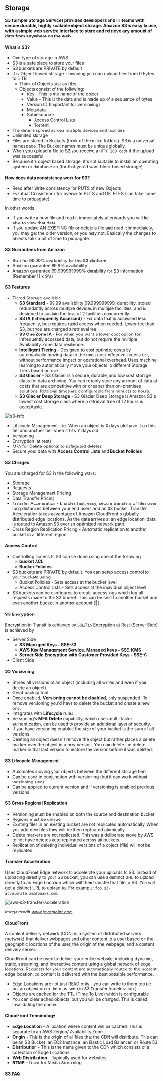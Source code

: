 ## Storage
#### S3 (Simple Storage Service) provides developers and IT teams with secure durable, highly scalable object storage. Amazon S3 is easy to use, with a simple web service interface to store and retrieve any amount of data from anywhere on the web.

#### What is S3?
- One type of storage in AWS
- S3 is a safe place to store your files
- S3 buckets are PRIVATE by default
- It is Object based storage - meaning you can upload files from 0 Bytes to 5 TB
  - Think of Objects just as files
  - Objects consist of the following:
    - Key - This is the name of the object
    - Value - This is the data and is made up of a sequence of bytes
    - Version ID (Important for versioning)
    - Metadata
    - Subresources
      - Access Control Lists
      - Torrent
- The data is spread across multiple devices and facilities
- Unlimited storage
- Files are stored in Buckets (think of them like folders). S3 is a universal namespace. The Bucket names must be unique globally.
- When you upload a file to S2 you receive a `HTTP 200 code` if the upload was successful
- Because it's object based storage, it's not suitable to install an operating system or database on (for that you'd want block based storage)

#### How does data consistency work for S3?
- Read after Write consistency for PUTS of new Objects
- Eventual Consistency for overwrite PUTS and DELETES (can take some time to propagate)

In other words
- If you write a new file and read it immediately afterwards you will be able to view that data.
- If you update AN EXISTING file or delete a file and read it immediately, you may get the older version, or you may not. Basically the changes to objects take a bit of time to propagate.

#### S3 Guarantees from Amazon
- Built for 99.99% availability for the S3 platform
- Amazon guarantee 99.9% availability
- Amazon guarantee 99.999999999% durability for S3 information (Remember 11 x 9's)

#### S3 Features
- Tiered Storage available
  - **S3 Standard** - 99.99 availability 99.999999999, durability, stored redundantly across multiple devices in multiple facilities, and is designed to sustain the loss of 2 facilities concurrently.
  - **S3 IA (Infrequently Accessed)** - For data that is accessed less frequently, but requires rapid access when needed. Lower fee than S3, but you are charged a retrieval fee.
  - **S3 One Zone IA** - For when you want a lower cost option for infrequently accessed data, but do not require the multiple Availability Zone data resilience.
  - **Intelligent Tiering** - Designed to cost optimize costs by automatically moving data to the most cost-effective access tier, without performance impact or operational overhead. Uses machine learning to automatically move your objects to different Storage Tiers based on use.
  - **S3 Glacier** - S3 Glacier is a secure, durable, and low cost storage class for data archiving. You can reliably store any amount of data at costs that are competitive with or cheaper than on-premises solutions. Retrieval times are configurable from minuets to hours.
  - **S3 Glacier Deep Storage** - S3 Glacier Deep Storage is Amazon S3's lowest cost storage class where a retrieval time of 12 hours is acceptable.

![s3-info](https://user-images.githubusercontent.com/16245634/69601206-07b76200-0fd9-11ea-81d6-9076ba03d117.png)

- Lifecycle Management - ie. When an object is X days old have it on this tier and another tier when it hits Y days old
- Versioning
- Encryption (at rest)
- MFA for Delete optional to safeguard deletes
- Secure your data with **Access Control Lists** and **Bucket Policies**

#### S3 Charges
You are charged for S3 in the following ways:
- Strorage
- Requests
- Storage Management Pricing
- Data Transfer Pricing
- Transfer Acceleration - Enables fast, easy, secure transfers of files over long distances between your end users and an S3 bucket. Transfer Acceleration takes advantage of Amazon CloudFront's globally distributed edge locations. As the data arrives at an edge location, data is routed to Amazon S3 over an optimized network path.
- Cross Region Replication Pricing - Automatic replication to another bucket in a different region

#### Access Control
- Controlling access to S3 can be done using one of the following
  - **bucket ACL**
  - **Bucker Policies**
- S3 buckets are PRIVATE by default. You can setup access control to your buckets using
  - Bucket Policies - Sets access at the bucket level
  - Access Control Lists - Sets access at the individual object level
- S3 buckets can be configured to create access logs which log all requests made to the S3 bucket. This can be sent to another bucket and even another bucket in another account (👀).

#### S3 Encryption
Encryption in Transit is achieved by `SSL`/`TLS`
Encryption at Rest (Server Side) is achieved by
- Server Side
  - **S3 Managed Keys - SSE-S3**
  - **AWS Key Management Service, Managed Keys - SSE-KMS**
  - **Server Side Encryption with Customer Provided Keys - SSE-C**
- Client Side

#### S3 Versioning
- Stores all versions of an object (including all writes and even if you delete an object)
- Great backup tool
- Once enabled, **Versioning cannot be disabled**, only suspended. To remove versioning you'd have to delete the bucket and create a new one.
- Integrates with **Lifecycle** rules
- Versioning's **MFA Delete** capability, which uses multi-factor authentication, can be used to provide an additional layer of security.
- If you have versioning enabled the size of your bucket is the sum of all versions.
- Deleting an object doesn't remove the object but rather places a delete marker over the object in a new version. You can delete the delete marker in that last version to restore the version before it was deleted.

#### S3 Lifecycle Management
- Automates moving your objects between the different storage tiers
- Can be used in conjunction with versioning (but it can work without versioning also)
- Can be applied to current version and if versioning is enabled previous versions

#### S3 Cross Regional Replication
- Versioning must be enabled on both the source and destination bucket
- Regions must be unique
- Existing files in an existing bucket are not replicated automatically. When you add new files they will be then replicated atomically.
- Delete markers are not replicated. This was a deliberate move by AWS to not have deletes auto replicated across all buckets.
- Replication of deleting individual versions of a object (file) will not be replicated

#### Transfer Acceleration
Uses CloudFront Edge network to accelerate your uploads to S3. Instead of uploading directly to your S3 bucket, you can use a distinct URL to upload directly to an Edge Location which will then transfer that file to S3. You will get a distinct URL to upload to. For example: `foo.s3-accelerate.amazonaws.com`.

![aws-s3-transfer-acceleration](https://user-images.githubusercontent.com/16245634/69655407-1125e600-103c-11ea-9091-733833f8a8ad.png)

_image credit www.javatpoint.com_

#### CloudFront
A content delivery network (CDN) is a system of distributed servers (network) that deliver webpages and other content to a user based on the geographic locations of the user, the origin of the webpage, and a content delivery server.

CloudFront can be used to deliver your entire website, including dynamic, static, streaming, and interactive content using a global network of edge locations. Requests for your content are automatically routed to the nearest edge location, so content is delivered with the best possible performance.

- Edge Locations are not just READ only - you can write to them too (ie put an object on to them as seen in S3 Transfer Acceleration.)
- Objects are cached for the TTL (Time To Live) which is configurable
- You can clear ached objects, but you will be charged. This is called invalidating the cache.

#### CloudFront Terminology
- **Edge Location** - A location where content will be cached. This is separate to an AWS Region/ Availability Zone.
- **Origin** - This is the origin of all files that the CDN will distribute. This can be an S3 Bucket, an EC2 Instance, an Elastic Load Balancer, or Route 53
- **Distribution** - This is the name given to the CDN which consists of a collection of Edge Locations
- **Web Distribution** - Typically used for websites
- **RTMP** - Used for Media Streaming

#### [S3 FAQ](https://aws.amazon.com/s3/faqs/)
